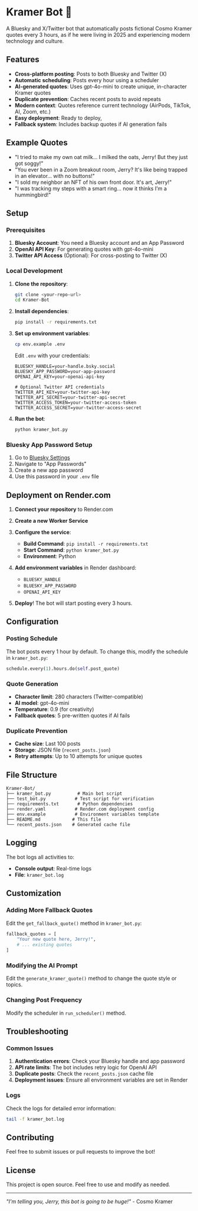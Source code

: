 # Kramer Bot 🤖

A Bluesky and X/Twitter bot that automatically posts fictional Cosmo Kramer quotes every 3 hours, as if he were living in 2025 and experiencing modern technology and culture.

## Features

- **Cross-platform posting**: Posts to both Bluesky and Twitter (X)
- **Automatic scheduling**: Posts every hour using a scheduler
- **AI-generated quotes**: Uses gpt-4o-mini to create unique, in-character Kramer quotes
- **Duplicate prevention**: Caches recent posts to avoid repeats
- **Modern context**: Quotes reference current technology (AirPods, TikTok, AI, Zoom, etc.)
- **Easy deployment**: Ready to deploy,
- **Fallback system**: Includes backup quotes if AI generation fails

## Example Quotes

- "I tried to make my own oat milk… I milked the oats, Jerry! But they just got soggy!"
- "You ever been in a Zoom breakout room, Jerry? It's like being trapped in an elevator… with no buttons!"
- "I sold my neighbor an NFT of his own front door. It's art, Jerry!"
- "I was tracking my steps with a smart ring… now it thinks I'm a hummingbird!"

## Setup

### Prerequisites

1. **Bluesky Account**: You need a Bluesky account and an App Password
2. **OpenAI API Key**: For generating quotes with gpt-4o-mini
3. **Twitter API Access** (Optional): For cross-posting to Twitter (X)

### Local Development

1. **Clone the repository**:
   ```bash
   git clone <your-repo-url>
   cd Kramer-Bot
   ```

2. **Install dependencies**:
   ```bash
   pip install -r requirements.txt
   ```

3. **Set up environment variables**:
   ```bash
   cp env.example .env
   ```
   
   Edit `.env` with your credentials:
   ```
   BLUESKY_HANDLE=your-handle.bsky.social
   BLUESKY_APP_PASSWORD=your-app-password
   OPENAI_API_KEY=your-openai-api-key
   
   # Optional Twitter API credentials
   TWITTER_API_KEY=your-twitter-api-key
   TWITTER_API_SECRET=your-twitter-api-secret
   TWITTER_ACCESS_TOKEN=your-twitter-access-token
   TWITTER_ACCESS_SECRET=your-twitter-access-secret
   ```

4. **Run the bot**:
   ```bash
   python kramer_bot.py
   ```

### Bluesky App Password Setup

1. Go to [Bluesky Settings](https://bsky.app/settings)
2. Navigate to "App Passwords"
3. Create a new app password
4. Use this password in your `.env` file

## Deployment on Render.com

1. **Connect your repository** to Render.com
2. **Create a new Worker Service**
3. **Configure the service**:
   - **Build Command**: `pip install -r requirements.txt`
   - **Start Command**: `python kramer_bot.py`
   - **Environment**: Python

4. **Add environment variables** in Render dashboard:
   - `BLUESKY_HANDLE`
   - `BLUESKY_APP_PASSWORD`
   - `OPENAI_API_KEY`

5. **Deploy**! The bot will start posting every 3 hours.

## Configuration

### Posting Schedule
The bot posts every 1 hour by default. To change this, modify the schedule in `kramer_bot.py`:

```python
schedule.every(1).hours.do(self.post_quote)
```

### Quote Generation
- **Character limit**: 280 characters (Twitter-compatible)
- **AI model**: gpt-4o-mini
- **Temperature**: 0.9 (for creativity)
- **Fallback quotes**: 5 pre-written quotes if AI fails

### Duplicate Prevention
- **Cache size**: Last 100 posts
- **Storage**: JSON file (`recent_posts.json`)
- **Retry attempts**: Up to 10 attempts for unique quotes

## File Structure

```
Kramer-Bot/
├── kramer_bot.py          # Main bot script
├── test_bot.py           # Test script for verification
├── requirements.txt       # Python dependencies
├── render.yaml           # Render.com deployment config
├── env.example           # Environment variables template
├── README.md            # This file
└── recent_posts.json    # Generated cache file
```

## Logging

The bot logs all activities to:
- **Console output**: Real-time logs
- **File**: `kramer_bot.log`

## Customization

### Adding More Fallback Quotes
Edit the `get_fallback_quote()` method in `kramer_bot.py`:

```python
fallback_quotes = [
    "Your new quote here, Jerry!",
    # ... existing quotes
]
```

### Modifying the AI Prompt
Edit the `generate_kramer_quote()` method to change the quote style or topics.

### Changing Post Frequency
Modify the scheduler in `run_scheduler()` method.

## Troubleshooting

### Common Issues

1. **Authentication errors**: Check your Bluesky handle and app password
2. **API rate limits**: The bot includes retry logic for OpenAI API
3. **Duplicate posts**: Check the `recent_posts.json` cache file
4. **Deployment issues**: Ensure all environment variables are set in Render

### Logs
Check the logs for detailed error information:
```bash
tail -f kramer_bot.log
```

## Contributing

Feel free to submit issues or pull requests to improve the bot!

## License

This project is open source. Feel free to use and modify as needed.

---

*"I'm telling you, Jerry, this bot is going to be huge!"* - Cosmo Kramer